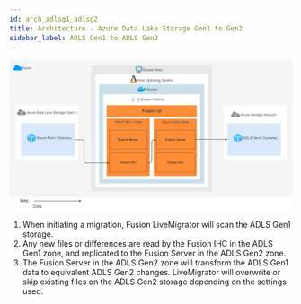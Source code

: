 ```yaml
---
id: arch_adlsg1_adlsg2
title: Architecture - Azure Data Lake Storage Gen1 to Gen2
sidebar_label: ADLS Gen1 to ADLS Gen2
---
```


![Architecture: ADLS Gen1 to ADLS Gen2](../../assets/arch_adlsg1_adlsg2.jpg)

1. When initiating a migration, Fusion LiveMigrator will scan the ADLS Gen1 storage.
1. Any new files or differences are read by the Fusion IHC in the ADLS Gen1 zone, and replicated to the Fusion Server in the ADLS Gen2 zone.
1. The Fusion Server in the ADLS Gen2 zone will transform the ADLS Gen1 data to equivalent ADLS Gen2 changes. LiveMigrator will overwrite or skip existing files on the ADLS Gen2 storage depending on the settings used.
